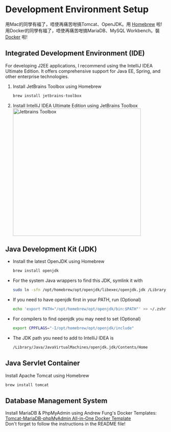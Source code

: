 # Development Environment Setup

用Mac的同學有福了，唔使再痛苦咁搞Tomcat、OpenJDK。用 [Homebrew](Homebrew.md) 啦! \
用Docker的同學有福了，唔使再痛苦咁搞MariaDB、MySQL Workbench。裝 [Docker](Docker.md) 啦!

## Integrated Development Environment (IDE)

For developing J2EE applications, I recommend using the IntelliJ IDEA Ultimate Edition. It offers comprehensive support
for Java EE, Spring, and other enterprise technologies.

1. Install JetBrains Toolbox using Homebrew
    ```bash
    brew install jetbrains-toolbox
    ```

2. Install IntelliJ IDEA Ultimate Edition using JetBrains Toolbox
   <img alt="Jetbrains Toolbox" src="jetbrains-toolbox.png" width="400"/>

## Java Development Kit (JDK)

- Install the latest OpenJDK using Homebrew
   ```bash
   brew install openjdk
   ```
- For the system Java wrappers to find this JDK, symlink it with
  ```bash
  sudo ln -sfn /opt/homebrew/opt/openjdk/libexec/openjdk.jdk /Library/Java/JavaVirtualMachines/openjdk.jdk
  ```

- If you need to have openjdk first in your PATH, run (Optional)
    ```bash
    echo 'export PATH="/opt/homebrew/opt/openjdk/bin:$PATH"' >> ~/.zshrc
    ```

- For compilers to find openjdk you may need to set (Optional)
    ```bash
    export CPPFLAGS="-I/opt/homebrew/opt/openjdk/include"
    ```
- The JDK path you need to add to IntelliJ IDEA is
    ```bash
    /Library/Java/JavaVirtualMachines/openjdk.jdk/Contents/Home
    ```

## Java Servlet Container

Install Apache Tomcat using Homebrew

```bash
brew install tomcat
```

## Database Management System

Install MariaDB & PhpMyAdmin using Andrew Fung's Docker
Templates: [Tomcat-MariaDB-phpMyAdmin All-in-One Docker Template](https://github.com/andrewfung729/tomcat-mariadb-phpmyadmin-aio-docker) \
Don't forget to follow the instructions in the README file!